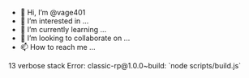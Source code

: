 - 👋 Hi, I’m @vage401
- 👀 I’m interested in ...
- 🌱 I’m currently learning ...
- 💞️ I’m looking to collaborate on ...
- 📫 How to reach me ...

<!---
vage401/vage401 is a ✨ special ✨ repository because its `README.md` (this file) appears on your GitHub profile.
You can click the Preview link to take a look at your changes.
--->13 verbose stack Error: classic-rp@1.0.0~build: `node scripts/build.js`
